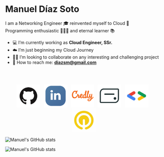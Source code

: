 # Manuel Díaz Soto  #

I am a Networking Engineer 🎓  reinvented myself to Cloud 💬  
Programming enthusiastic 👨🏻‍💻  and eternal learner 📚  

- 💻  I’m currently working as **Cloud Engineer, SSr.**
- ☁️  I’m just beginning my Cloud Journey
- 👐🏻  I’m looking to collaborate on any interesting and challenging project
- 📨  How to reach me: **diazsm@gmail.com**

</br></br>
<p align="center">
	<a href="https://github.com/TheRealChamo"><img src="/images/icon-github.png" alt="GitHub" height="75" width="75"></a>&nbsp;&nbsp;  
	<a href="https://www.linkedin.com/in/manueldiazsoto/"><img src="/images/icon-linkedin.png" alt="LinkedIn" height="75" width="75"></a>&nbsp;&nbsp;
    <a href="https://www.credly.com/users/manuel-ignacio-diaz-soto"><img src="/images/icon-credly.png" alt="Credly" height="75" width="75"></a>&nbsp;&nbsp;
    <a href="https://www.credential.net/profile/manuelignaciodiazsoto273400/wallet"><img src="/images/icon-accredible.png" alt="Accredible.net" height="75" width="75"></a>&nbsp;&nbsp;
    <a href="https://g.dev/TheRealChamo"><img src="/images/icon-googledev.png" alt="Google Developer" height="75" width="75"></a>&nbsp;&nbsp;
    <a href="https://www.cloudskillsboost.google/public_profiles/120ef6de-26a5-42d4-93ce-e239968f37ab"><img src="/images/icon-qwiklabs.jpeg" alt="QwikLabs" height="75" width="75"></a>
</p>

![Manuel's GitHub stats](https://github-readme-stats.vercel.app/api/?username=thechamo&show_icons=true&title_color=fff&icon_color=79ff97&text_color=9f9f9f&bg_color=151515)  
  
![Manuel's GitHub stats](https://github-readme-stats.vercel.app/api/top-langs/?username=thechamo&layout=compact&show_icons=true&title_color=fff&icon_color=79ff97&text_color=9f9f9f&bg_color=151515)  

